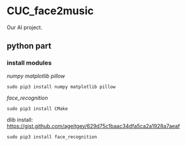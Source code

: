# CUC_face2music
Our AI project.
## python part

### install modules
*numpy matplotlib pillow*
```shell
sudo pip3 install numpy matplotlib pillow
``` 

*face_recognition*
```shell
sudo pip3 install CMake
```
dlib install:
https://gist.github.com/ageitgey/629d75c1baac34dfa5ca2a1928a7aeaf

```shell
sudo pip3 install face_recognition
```